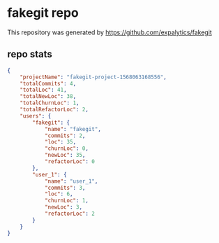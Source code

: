 # fakegit repo

This repository was generated by https://github.com/expalytics/fakegit

## repo stats

```json
{
    "projectName": "fakegit-project-1568063168556",
    "totalCommits": 4,
    "totalLoc": 41,
    "totalNewLoc": 38,
    "totalChurnLoc": 1,
    "totalRefactorLoc": 2,
    "users": {
        "fakegit": {
            "name": "fakegit",
            "commits": 2,
            "loc": 35,
            "churnLoc": 0,
            "newLoc": 35,
            "refactorLoc": 0
        },
        "user_1": {
            "name": "user_1",
            "commits": 3,
            "loc": 6,
            "churnLoc": 1,
            "newLoc": 3,
            "refactorLoc": 2
        }
    }
}
```